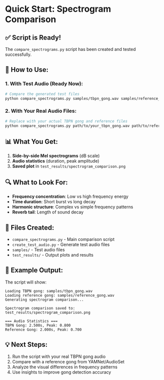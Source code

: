 # Quick Start: Spectrogram Comparison

## ✅ **Script is Ready!**

The `compare_spectrograms.py` script has been created and tested successfully.

## 🚀 **How to Use:**

### 1. **With Test Audio (Ready Now):**

```bash
# Compare the generated test files
python compare_spectrograms.py samples/tbpn_gong.wav samples/reference_gong.wav
```

### 2. **With Your Real Audio Files:**

```bash
# Replace with your actual TBPN gong and reference files
python compare_spectrograms.py path/to/your_tbpn_gong.wav path/to/reference_gong.wav
```

## 📊 **What You Get:**

1. **Side-by-side Mel spectrograms** (dB scale)
2. **Audio statistics** (duration, peak amplitude)
3. **Saved plot** in `test_results/spectrogram_comparison.png`

## 🔍 **What to Look For:**

- **Frequency concentration**: Low vs high frequency energy
- **Time duration**: Short burst vs long decay
- **Harmonic structure**: Complex vs simple frequency patterns
- **Reverb tail**: Length of sound decay

## 📁 **Files Created:**

- `compare_spectrograms.py` - Main comparison script
- `create_test_audio.py` - Generate test audio files
- `samples/` - Test audio files
- `test_results/` - Output plots and results

## 🎯 **Example Output:**

The script will show:

```text
Loading TBPN gong: samples/tbpn_gong.wav
Loading reference gong: samples/reference_gong.wav
Generating spectrogram comparison...

Spectrogram comparison saved to: test_results/spectrogram_comparison.png

=== Audio Statistics ===
TBPN Gong: 2.500s, Peak: 0.800
Reference Gong: 2.000s, Peak: 0.700
```

## 💡 **Next Steps:**

1. Run the script with your real TBPN gong audio
2. Compare with a reference gong from YAMNet/AudioSet
3. Analyze the visual differences in frequency patterns
4. Use insights to improve gong detection accuracy
